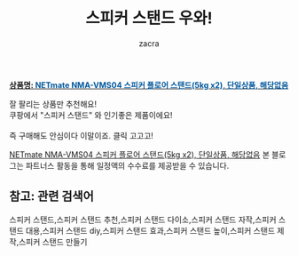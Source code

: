 ﻿---
layout: post
title:  "스피커 스탠드 우와!"
author: zacra
categories: [ 아이템 ]
tags: [스피커 스탠드,스피커 스탠드 추천,스피커 스탠드 다이소,스피커 스탠드 자작,스피커 스탠드 대용,스피커 스탠드 diy,스피커 스탠드 효과,스피커 스탠드 높이,스피커 스탠드 제작,스피커 스탠드 만들기]
image: https://static.coupangcdn.com/image/vendor_inventory/images/2018/03/22/16/4/5f596ded-0b8c-4f6b-8620-f3423ff20534.jpg 
description: "쿠팡에서 스피커 스탠드 관련 상품으로 가장 잘팔리는 제품 중 하나라는 사실!!."
rating: 4.5
---

<a href="https://link.coupang.com/re/AFFSDP?lptag=AF8407795&pageKey=64401194&itemId=218302585&vendorItemId=3588479236&traceid=V0-153-e7634f7d6e44415f"><b>상품명: <font color='#01579B'>NETmate NMA-VMS04 스피커 플로어 스탠드(5kg x2), 단일상품, 해당없음</font></b></a>

잘 팔리는 상품만 추천해요!<br/>
쿠팡에서 "스피커 스탠드" 와 인기좋은 제품이에요!<br/><br/>
즉 구매해도 안심이다 이말이죠. 클릭 고고고! <br/>



<a href="https://link.coupang.com/re/AFFSDP?lptag=AF8407795&pageKey=64401194&itemId=218302585&vendorItemId=3588479236&traceid=V0-153-e7634f7d6e44415f">NETmate NMA-VMS04 스피커 플로어 스탠드(5kg x2), 단일상품, 해당없음</a>
본 블로그는 파트너스 활동을 통해 일정액의 수수료를 제공받을 수 있습니다.

## 참고: 관련 검색어    
스피커 스탠드,스피커 스탠드 추천,스피커 스탠드 다이소,스피커 스탠드 자작,스피커 스탠드 대용,스피커 스탠드 diy,스피커 스탠드 효과,스피커 스탠드 높이,스피커 스탠드 제작,스피커 스탠드 만들기